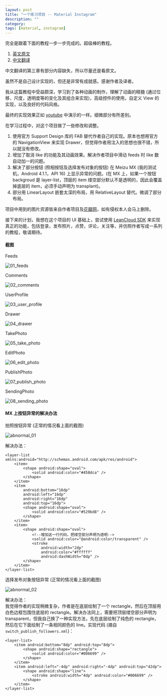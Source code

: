 ```yaml
---
layout: post
title: "一个练习项目 -- Material Instagram"
description: ""
category: 
tags: [material, instagram]
---
```


完全是跟着下面的教程一步一步完成的。超级棒的教程。

1. [英文原文](http://frogermcs.github.io/Instagram-with-Material-Design-concept-is-getting-real-the-summary/)
2. [中文翻译](http://www.jcodecraeer.com/a/anzhuokaifa/androidkaifa/2015/0509/2852.html)

中文翻译的第三章有部分内容缺失，所以尽量还是看原文。

虽然不是自己设计实现的，但还是非常有成就感。感谢作者及译者。

我从这篇教程中受益颇深，学习到了各种动画的制作，理解了动画的精髓 (通过位移，尺度，透明度等的变化及其组合来实现)，高级控件的使用，自定义 View 的实现，以及良好的代码风格。

最终的实现效果正如 [youtube](https://www.youtube.com/watch?v=VpLP__Vupxw) 中演示的一样。细微部分有所差别。

在学习过程中，对这个项目做了一些修改和调整。

1. 使用官方 Support Design 库的 FAB 替代作者自己的实现。原本也想用官方的 NavigationView 来实现 Drawer，但觉得作者用注入的思想也很不错，所以就没有修改。
2. 增加了取消 like 的功能及其动画效果。解决作者项目中滑动 feeds 时 like 数自动加一的问题。
3. 解决了部分按钮 (照相按钮及选择发布对象的按钮) 在 Meizu MX (我的测试机，Android 4.1.1，API 16) 上显示异常的问题。(在 MX 上，如果一个按钮 backgroud 是 layer-list，顶层的 item 缕空部分默认不是透明的，因此会覆盖掉底层的 item，必须手动声明为 transplant)。
4. 部分用 LinearLayout 嵌套太深的布局，用 RelativeLayout 替代。微调了部分布局。

项目中用到的图片资源皆来自作者项目及[花瓣网](http://huaban.com/)，如有侵权本人会马上删除。

接下来的计划，我想在这个项目的 UI 基础上，尝试使用 [LeanCloud SDK](https://leancloud.cn/) 来实现真正的功能，包括登录，发布照片，点赞，评论，关注等，并仿照作者写成一系列的教程，敬请期待。

#### 截图
Feeds

![01_feeds](https://raw.githubusercontent.com/baurine/instagram-material/master/apk/01_feeds.jpg)

Comments

![02_comments](https://raw.githubusercontent.com/baurine/instagram-material/master/apk/02_comments.jpg)

UserProfile

![03_user_profile](https://raw.githubusercontent.com/baurine/instagram-material/master/apk/03_user_profile.jpg)

Drawer

![04_drawer](https://raw.githubusercontent.com/baurine/instagram-material/master/apk/04_drawer.jpg)

TakePhoto

![05_take_photo](https://raw.githubusercontent.com/baurine/instagram-material/master/apk/05_take_photo.jpg)

EditPhoto

![06_edit_photo](https://raw.githubusercontent.com/baurine/instagram-material/master/apk/06_edit_photo.jpg)

PublishPhoto

![07_publish_photo](https://raw.githubusercontent.com/baurine/instagram-material/master/apk/07_publish_photo.jpg)

SendingPhoto

![08_sending_photo](https://raw.githubusercontent.com/baurine/instagram-material/master/apk/08_sending_photo.jpg)

#### MX 上按钮异常的解决办法
拍照按钮异常 (正常的情况看上面的截图)

![abnormal_01](https://raw.githubusercontent.com/baurine/instagram-material/master/apk/abnormal_01.jpg)

解决办法：

    <layer-list xmlns:android="http://schemas.android.com/apk/res/android">
        <item>
            <shape android:shape="oval">
                <solid android:color="#458dca" />
            </shape>
        </item>
        <item
            android:bottom="16dp"
            android:left="16dp"
            android:right="16dp"
            android:top="16dp">
            <shape android:shape="oval">
                <solid android:color="#529bd8" />
            </shape>
        </item>
        <item>
            <shape android:shape="oval">
                <!--增加这一行代码，把缕空部分声明为透明-->
                <solid android:color="@android:color/transparent" />
                <stroke
                    android:width="2dp"
                    android:color="#ffffff"
                    android:dashWidth="0dp" />
            </shape>
        </item>
    </layer-list>

选择发布对象按钮异常 (正常的情况看上面的截图)

![abnormal_02](https://raw.githubusercontent.com/baurine/instagram-material/master/apk/abnormal_02.jpg)

解决办法：  
我觉得作者的实现稍微复杂，作者是在底层绘制了一个 rectangle，然后在顶层用白色边框包围住底层的 rectangle。解决办法同上，需要把顶层缕空部分声明为 transparent，但我自己换了一种实现方法，先在底层绘制了纯色的 rectangle，然后在它下面绘制了一条相同颜色的 line。实现代码 (摘自 `switch_publish_followers.xml`)：

    <layer-list>
        <item android:bottom="8dp" android:top="8dp">
            <shape android:shape="rectangle">
                <solid android:color="#006699" />
            </shape>
        </item>
        <item android:left="-4dp" android:right="-4dp" android:top="42dp">
            <shape android:shape="line">
                <stroke android:width="4dp" android:color="#006699" />
            </shape>
        </item>
    </layer-list>
